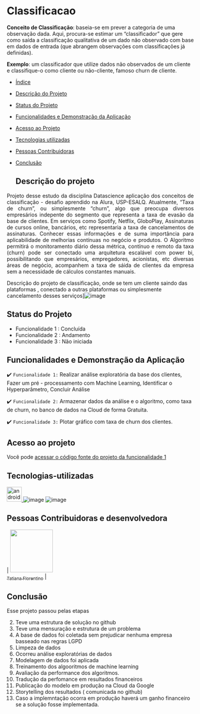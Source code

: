 # Classificacao
**Conceito de Classificação**: baseia-se em prever a categoria de uma observação dada. Aqui, procura-se estimar um “classificador” que gere como saída a classificação qualitativa de um dado não observado com base em dados de entrada (que abrangem observações com classificações já definidas).

**Exemplo**: um classificador que utilize dados não observados de um cliente e classifique-o como cliente ou não-cliente, famoso churn de cliente.
 
* [Índice](#índice)
* [Descrição do Projeto](#descrição-do-projeto)  
* [Status do Projeto](#status-do-Projeto)
* [Funcionalidades e Demonstração da Aplicação](#funcionalidades-e-demonstração-da-aplicação)
* [Acesso ao Projeto](#acesso-ao-projeto)
* [Tecnologias utilizadas](#tecnologias-utilizadas)
* [Pessoas Contribuidoras](#pessoas-contribuidoras)
* [Conclusão](#conclusão)

  ## Descrição do projeto 

<p align="justify">
 Projeto desse estudo da disciplina Datascience aplicação dos conceitos de classificação - desafio aprendido na Alura, USP-ESALQ.  Atualmente,  “Taxa de churn”, ou simplesmente “churn”, algo que preocupa diversos empresários indepente do segmento que representa a taxa de evasão da base de clientes. Em serviços como Spotify, Netflix, GloboPlay, Assinaturas de cursos online, bancários, etc representaria a taxa de cancelamentos de assinaturas. Conhecer essas informações e de suma importância para aplicabilidade de melhorias contínuas no negócio e produtos.
O Algoritmo  permitirá o monitoramento diário dessa métrica, contínuo e remoto da taxa (churn) pode ser conectado uma arquitetura escalável com power bi, possibilitando que empresários, empregadores, acionistas, etc diversas áreas de negócio, acompanhem a taxa de sáida de clientes da empresa sem a necessidade de cálculos constantes manuais.

Descrição do projeto de classificação, onde se tem um cliente saindo das plataformas , conectado a outras plataformas ou simplesmente cancelamento desses serviços]![image](https://github.com/TatianaFlorentino/Classificacao/assets/41309689/518eead3-59e2-490b-bccb-325228423f8f)
</p>

## Status do Projeto
 * Funcionalidade 1 : Concluída 
 * Funcionalidade 2 : Andamento
 * Funcionalidade 3 : Não iniciada

 ## Funcionalidades e Demonstração da Aplicação
 
:heavy_check_mark: `Funcionalidade 1:` Realizar análise exploratória da base dos clientes, Fazer um pré - processamento com Machine Learning, Identificar o Hyperparâmetro, Concluir Análise

:heavy_check_mark: `Funcionalidade 2:` Armazenar dados da análise e o algoritmo, como taxa de churn, no banco de dados na Cloud de forma Gratuita.

:heavy_check_mark: `Funcionalidade 3:` Plotar gráfico com taxa de churn dos clientes.

## Acesso ao projeto

Você pode [acessar o código fonte do projeto da funcionalidade 1](https://github.com/TatianaFlorentino/Classificacao) 

## Tecnologias-utilizadas
<a href="https://upload.wikimedia.org/wikipedia/commons/c/c3/" target="_blank"> <img src="https://upload.wikimedia.org/wikipedia/commons/c/c3/Python-logo-notext.svg" alt="androidStudio" width="40" height="40"/> 
</a>![image](https://github.com/TatianaFlorentino/Classificacao/assets/41309689/13d6998e-8c41-4a99-b6d0-d76a5c8cda94)</a>
<a>![image](https://github.com/TatianaFlorentino/Classificacao/assets/41309689/c4f4ae65-dd9a-42cc-84df-b0886772195e)</a>

## Pessoas Contribuidoras e desenvolvedora 
| [<img src="https://avatars.githubusercontent.com/tatianaflorentino?v=4" width=115><br><sub>Tatiana Florentino</sub>](https://github.com/TatianaFlorentino) | 

## Conclusão

Esse projeto passou pelas etapas 

2.  Teve uma estrutura de solução no github 
3.  Teve uma mensuração e estrutura de um problema 
4.  A base de dados foi coletada sem prejudicar nenhuma empresa basseado nas regras LGPD
4.  Limpeza de dados 
5.  Ocorreu análise exploratórias de dados
6.  Modelagem de dados foi aplicada
7.  Treinamento dos algooritmos de machine learning 
8.  Avaliação da performance dos algoritmos.
9.  Tradução da perfomance em resultados financeiros 
10. Publicação do modelo em produção na Cloud da Google
11. Storytelling dos resultados ( comunicada no github)
12. Caso a implemntação ocorra em produção haverá um ganho financeiro se a solução fosse implementada.



